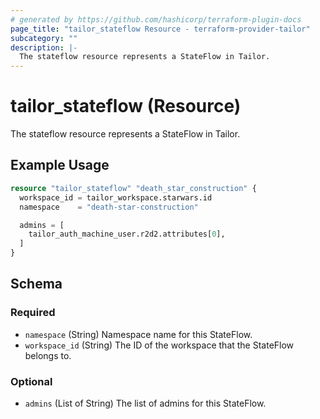 ```yaml
---
# generated by https://github.com/hashicorp/terraform-plugin-docs
page_title: "tailor_stateflow Resource - terraform-provider-tailor"
subcategory: ""
description: |-
  The stateflow resource represents a StateFlow in Tailor.
---
```


# tailor_stateflow (Resource)

The stateflow resource represents a StateFlow in Tailor.

## Example Usage

```terraform
resource "tailor_stateflow" "death_star_construction" {
  workspace_id = tailor_workspace.starwars.id
  namespace    = "death-star-construction"

  admins = [
    tailor_auth_machine_user.r2d2.attributes[0],
  ]
}
```

<!-- schema generated by tfplugindocs -->
## Schema

### Required

- `namespace` (String) Namespace name for this StateFlow.
- `workspace_id` (String) The ID of the workspace that the StateFlow belongs to.

### Optional

- `admins` (List of String) The list of admins for this StateFlow.
